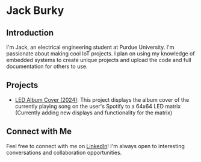 # Jack Burky

## Introduction

I'm Jack, an electrical engineering student at Purdue University. I'm passionate about making cool IoT projects.
I plan on using my knowledge of embedded systems to create unique projects and upload the code and full documentation for others to use.

##  Projects

- [LED Album Cover (2024)](https://github.com/jsburky/LED-Album-Cover): This project displays the album cover of the currently playing song on the user's Spotify to a 64x64 LED matrix (Currently adding new displays and functionality for the matrix)

##  Connect with Me

Feel free to connect with me on [LinkedIn](https://www.linkedin.com/in/jack-burky-8b88a6270/)! I'm always open to interesting conversations and collaboration opportunities.


